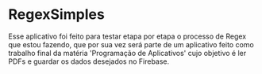 # RegexSimples
Esse aplicativo foi feito para testar etapa por etapa o processo de Regex que estou fazendo, que por sua vez será parte de um aplicativo feito como trabalho final da matéria 'Programação de Aplicativos' cujo objetivo é ler PDFs e guardar os dados desejados no Firebase.
